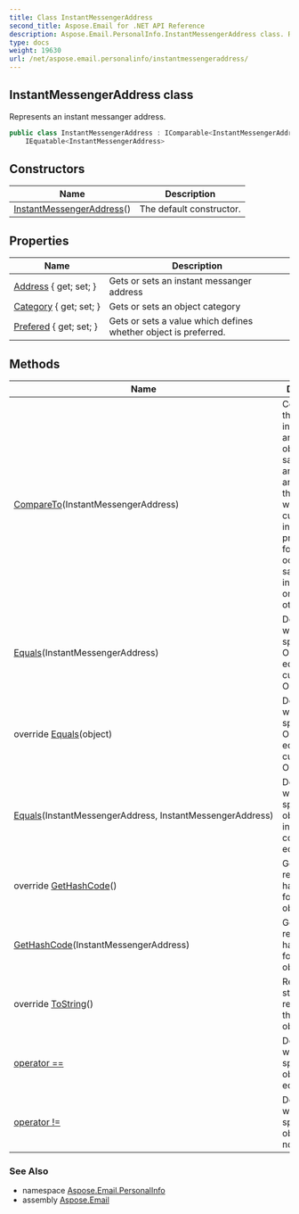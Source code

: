```yaml
---
title: Class InstantMessengerAddress
second_title: Aspose.Email for .NET API Reference
description: Aspose.Email.PersonalInfo.InstantMessengerAddress class. Represents an instant messanger address
type: docs
weight: 19630
url: /net/aspose.email.personalinfo/instantmessengeraddress/
---
```

## InstantMessengerAddress class

Represents an instant messanger address.

```csharp
public class InstantMessengerAddress : IComparable<InstantMessengerAddress>, 
    IEquatable<InstantMessengerAddress>
```

## Constructors

| Name | Description |
| --- | --- |
| [InstantMessengerAddress](instantmessengeraddress/)() | The default constructor. |

## Properties

| Name | Description |
| --- | --- |
| [Address](../../aspose.email.personalinfo/instantmessengeraddress/address/) { get; set; } | Gets or sets an instant messanger address |
| [Category](../../aspose.email.personalinfo/instantmessengeraddress/category/) { get; set; } | Gets or sets an object category |
| [Prefered](../../aspose.email.personalinfo/instantmessengeraddress/prefered/) { get; set; } | Gets or sets a value which defines whether object is preferred. |

## Methods

| Name | Description |
| --- | --- |
| [CompareTo](../../aspose.email.personalinfo/instantmessengeraddress/compareto/)(InstantMessengerAddress) | Compares the current instance with another object of the same type and returns an integer that indicates whether the current instance precedes, follows, or occurs in the same position in the sort order as the other object. |
| [Equals](../../aspose.email.personalinfo/instantmessengeraddress/equals/#equals)(InstantMessengerAddress) | Determines whether the specified Object is equal to the current Object. |
| override [Equals](../../aspose.email.personalinfo/instantmessengeraddress/equals/#equals_2)(object) | Determines whether the specified Object is equal to the current Object. |
| [Equals](../../aspose.email.personalinfo/instantmessengeraddress/equals/#equals_1)(InstantMessengerAddress, InstantMessengerAddress) | Determines whether the specified object instances are considered equal. |
| override [GetHashCode](../../aspose.email.personalinfo/instantmessengeraddress/gethashcode/#gethashcode)() | GetHashCode returns a hash function for this object. |
| [GetHashCode](../../aspose.email.personalinfo/instantmessengeraddress/gethashcode/#gethashcode_1)(InstantMessengerAddress) | GetHashCode returns a hash function for specified object. |
| override [ToString](../../aspose.email.personalinfo/instantmessengeraddress/tostring/)() | Returns a string that represents the current object. |
| [operator ==](../../aspose.email.personalinfo/instantmessengeraddress/op_equality/) | Determines whether the specified objects are equal. |
| [operator !=](../../aspose.email.personalinfo/instantmessengeraddress/op_inequality/) | Determines whether the specified objects are not equal. |

### See Also

* namespace [Aspose.Email.PersonalInfo](../../aspose.email.personalinfo/)
* assembly [Aspose.Email](../../)


